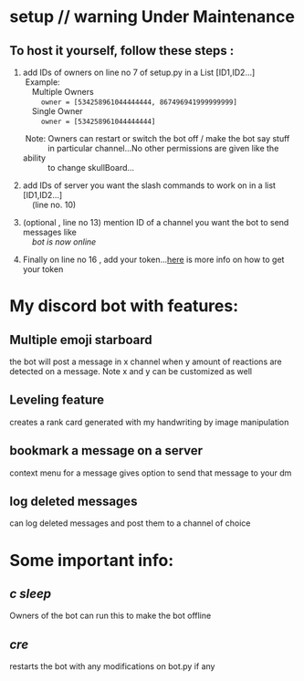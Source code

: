 # setup // warning Under Maintenance
## To host it yourself, follow these steps :
1. add IDs of owners on line no 7 of setup.py in a List [ID1,ID2...]  
    &nbsp;Example:  
        &nbsp;&nbsp;&nbsp;&nbsp;Multiple Owners  
   &nbsp;&nbsp;&nbsp;&nbsp;&nbsp;&nbsp;&nbsp;&nbsp;`owner = [534258961044444444, 867496941999999999]`  
        &nbsp;&nbsp;&nbsp;&nbsp;Single Owner  
   &nbsp;&nbsp;&nbsp;&nbsp;&nbsp;&nbsp;&nbsp;&nbsp;`owner = [534258961044444444]`
     
    &nbsp;Note: Owners can restart or switch the bot off / make the bot say stuff  
&nbsp;&nbsp;&nbsp;&nbsp;&nbsp;&nbsp;&nbsp;&nbsp;&nbsp;&nbsp;&nbsp;in particular channel...No other permissions are given like the ability  
&nbsp;&nbsp;&nbsp;&nbsp;&nbsp;&nbsp;&nbsp;&nbsp;&nbsp;&nbsp;&nbsp;to change skullBoard...  
  
3. add IDs of server you want the slash commands to work on in a list  [ID1,ID2...]  
    &nbsp;&nbsp;&nbsp;&nbsp;(line no. 10)  
  
4. (optional , line no 13) mention ID of a channel you want the bot to send messages like  
   &nbsp;&nbsp;&nbsp;&nbsp;*bot is now online*
5. Finally on line no 16 , add your token...[here](https://discordpy.readthedocs.io/en/stable/discord.html) is more info on how to get your token 


# My discord bot with features:
## Multiple emoji starboard
the bot will post a message in x channel when y amount of reactions are detected
on a message. Note x and y can be customized as well

## Leveling feature
creates a rank card generated with my handwriting by image manipulation

## bookmark a message on a server
context menu for a message gives option to send that message to your dm

## log deleted messages
can log deleted messages and post them to a channel of choice

# Some important info:
## *c sleep*
Owners of the bot can run this to make the bot offline

## *cre*
restarts the bot with any modifications on bot.py if any
